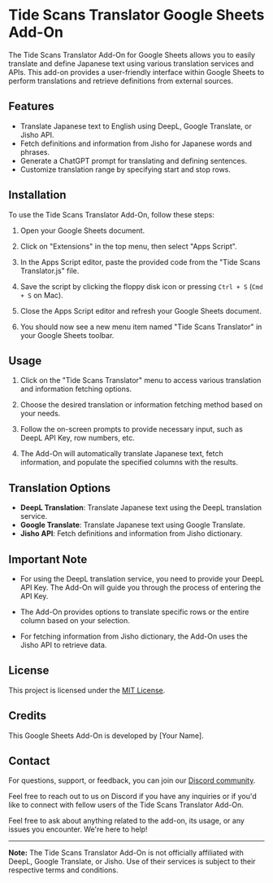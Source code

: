 # Tide Scans Translator Google Sheets Add-On

The Tide Scans Translator Add-On for Google Sheets allows you to easily translate and define Japanese text using various translation services and APIs. This add-on provides a user-friendly interface within Google Sheets to perform translations and retrieve definitions from external sources.

## Features

- Translate Japanese text to English using DeepL, Google Translate, or Jisho API.
- Fetch definitions and information from Jisho for Japanese words and phrases.
- Generate a ChatGPT prompt for translating and defining sentences.
- Customize translation range by specifying start and stop rows.

## Installation

To use the Tide Scans Translator Add-On, follow these steps:

1. Open your Google Sheets document.

2. Click on "Extensions" in the top menu, then select "Apps Script".

3. In the Apps Script editor, paste the provided code from the "Tide Scans Translator.js" file.

4. Save the script by clicking the floppy disk icon or pressing `Ctrl + S` (`Cmd + S` on Mac).

5. Close the Apps Script editor and refresh your Google Sheets document.

6. You should now see a new menu item named "Tide Scans Translator" in your Google Sheets toolbar.

## Usage

1. Click on the "Tide Scans Translator" menu to access various translation and information fetching options.

2. Choose the desired translation or information fetching method based on your needs.

3. Follow the on-screen prompts to provide necessary input, such as DeepL API Key, row numbers, etc.

4. The Add-On will automatically translate Japanese text, fetch information, and populate the specified columns with the results.

## Translation Options

- **DeepL Translation**: Translate Japanese text using the DeepL translation service.
- **Google Translate**: Translate Japanese text using Google Translate.
- **Jisho API**: Fetch definitions and information from Jisho dictionary.

## Important Note

- For using the DeepL translation service, you need to provide your DeepL API Key. The Add-On will guide you through the process of entering the API Key.

- The Add-On provides options to translate specific rows or the entire column based on your selection.

- For fetching information from Jisho dictionary, the Add-On uses the Jisho API to retrieve data.

## License

This project is licensed under the [MIT License](LICENSE).

## Credits

This Google Sheets Add-On is developed by [Your Name].

## Contact

For questions, support, or feedback, you can join our [Discord community](https://discord.gg/ugFG4yuqdG).

Feel free to reach out to us on Discord if you have any inquiries or if you'd like to connect with fellow users of the Tide Scans Translator Add-On.

Feel free to ask about anything related to the add-on, its usage, or any issues you encounter. We're here to help!

---

**Note:** The Tide Scans Translator Add-On is not officially affiliated with DeepL, Google Translate, or Jisho. Use of their services is subject to their respective terms and conditions.
